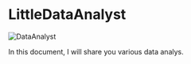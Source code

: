 # LittleDataAnalyst
![DataAnalyst](https://d1m75rqqgidzqn.cloudfront.net/wp-data/2019/09/11134058/What-is-data-science-2.jpg)


In this document, I will share you various data analys.
